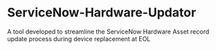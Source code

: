 # ServiceNow-Hardware-Updator
A tool developed to streamline the ServiceNow Hardware Asset record update process during device replacement at EOL
